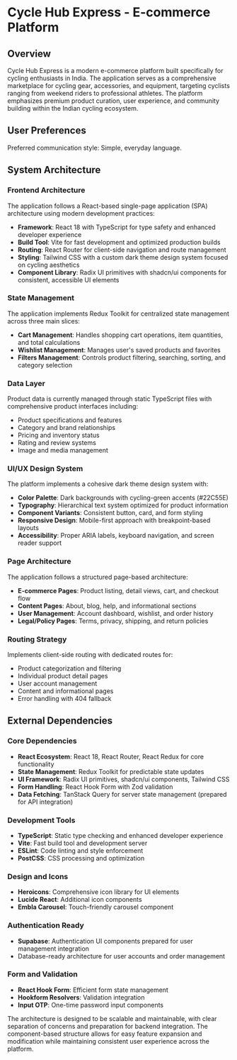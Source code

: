# Cycle Hub Express - E-commerce Platform

## Overview

Cycle Hub Express is a modern e-commerce platform built specifically for cycling enthusiasts in India. The application serves as a comprehensive marketplace for cycling gear, accessories, and equipment, targeting cyclists ranging from weekend riders to professional athletes. The platform emphasizes premium product curation, user experience, and community building within the Indian cycling ecosystem.

## User Preferences

Preferred communication style: Simple, everyday language.

## System Architecture

### Frontend Architecture
The application follows a React-based single-page application (SPA) architecture using modern development practices:

- **Framework**: React 18 with TypeScript for type safety and enhanced developer experience
- **Build Tool**: Vite for fast development and optimized production builds
- **Routing**: React Router for client-side navigation and route management
- **Styling**: Tailwind CSS with a custom dark theme design system focused on cycling aesthetics
- **Component Library**: Radix UI primitives with shadcn/ui components for consistent, accessible UI elements

### State Management
The application implements Redux Toolkit for centralized state management across three main slices:
- **Cart Management**: Handles shopping cart operations, item quantities, and total calculations
- **Wishlist Management**: Manages user's saved products and favorites
- **Filters Management**: Controls product filtering, searching, sorting, and category selection

### Data Layer
Product data is currently managed through static TypeScript files with comprehensive product interfaces including:
- Product specifications and features
- Category and brand relationships
- Pricing and inventory status
- Rating and review systems
- Image and media management

### UI/UX Design System
The platform implements a cohesive dark theme design system with:
- **Color Palette**: Dark backgrounds with cycling-green accents (#22C55E)
- **Typography**: Hierarchical text system optimized for product information
- **Component Variants**: Consistent button, card, and form styling
- **Responsive Design**: Mobile-first approach with breakpoint-based layouts
- **Accessibility**: Proper ARIA labels, keyboard navigation, and screen reader support

### Page Architecture
The application follows a structured page-based architecture:
- **E-commerce Pages**: Product listing, detail views, cart, and checkout flow
- **Content Pages**: About, blog, help, and informational sections
- **User Management**: Account dashboard, wishlist, and order history
- **Legal/Policy Pages**: Terms, privacy, shipping, and return policies

### Routing Strategy
Implements client-side routing with dedicated routes for:
- Product categorization and filtering
- Individual product detail pages
- User account management
- Content and informational pages
- Error handling with 404 fallback

## External Dependencies

### Core Dependencies
- **React Ecosystem**: React 18, React Router, React Redux for core functionality
- **State Management**: Redux Toolkit for predictable state updates
- **UI Framework**: Radix UI primitives, shadcn/ui components, Tailwind CSS
- **Form Handling**: React Hook Form with Zod validation
- **Data Fetching**: TanStack Query for server state management (prepared for API integration)

### Development Tools
- **TypeScript**: Static type checking and enhanced developer experience
- **Vite**: Fast build tool and development server
- **ESLint**: Code linting and style enforcement
- **PostCSS**: CSS processing and optimization

### Design and Icons
- **Heroicons**: Comprehensive icon library for UI elements
- **Lucide React**: Additional icon components
- **Embla Carousel**: Touch-friendly carousel component

### Authentication Ready
- **Supabase**: Authentication UI components prepared for user management integration
- Database-ready architecture for user accounts and order management

### Form and Validation
- **React Hook Form**: Efficient form state management
- **Hookform Resolvers**: Validation integration
- **Input OTP**: One-time password input components

The architecture is designed to be scalable and maintainable, with clear separation of concerns and preparation for backend integration. The component-based structure allows for easy feature expansion and modification while maintaining consistent user experience across the platform.
